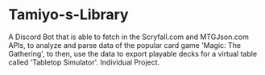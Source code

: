 # Tamiyo-s-Library

A Discord Bot that is able to fetch in the Scryfall.com and MTGJson.com APIs, to analyze and parse data of the popular card game 'Magic: The Gathering', to then, use the data to export playable decks for a virtual table called 'Tabletop Simulator'. Individual Project.


